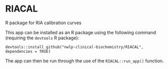 # RIACAL
R package for RIA calibration curves

This app can be installed as an R package using the following command (requiring the `devtools` R package):

`devtools::install_github("nwlp-clinical-biochemistry/RIACAL", dependencies = TRUE)`

The app can then be run through the use of the `RIACAL::run_app()` function.
